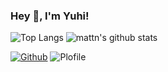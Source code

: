### Hey 👋, I'm Yuhi!
![Top Langs](https://github-readme-stats.vercel.app/api/top-langs/?username=Tako64tako&hide=html)
![mattn's github stats](https://github-readme-stats.vercel.app/api?username=Tako64tako&show_icons=true&count_private=true&line_height=40)


[![Github](https://img.shields.io/github/followers/Tako64tako?label=Follow&style=social)](https://github.com/Tako64tako)
![Plofile](https://komarev.com/ghpvc/?username=Tako64tako)


<!--
**Tako64tako/Tako64tako** is a ✨ _special_ ✨ repository because its `README.md` (this file) appears on your GitHub profile.

Here are some ideas to get you started:

- 🔭 I’m currently working on ...
- 🌱 I’m currently learning ...
- 👯 I’m looking to collaborate on ...
- 🤔 I’m looking for help with ...
- 💬 Ask me about ...
- 📫 How to reach me: ...
- 😄 Pronouns: ...
- ⚡ Fun fact: ...
-->
